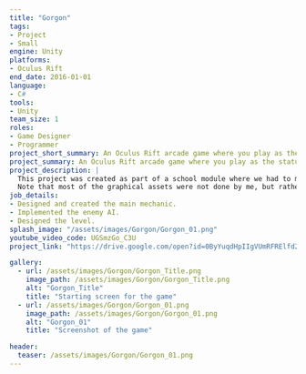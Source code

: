 ```yaml
---
title: "Gorgon"
tags: 
- Project
- Small
engine: Unity
platforms: 
- Oculus Rift
end_date: 2016-01-01
language: 
- C#
tools: 
- Unity
team_size: 1
roles: 
- Game Designer
- Programmer
project_short_summary: An Oculus Rift arcade game where you play as the statue of Medusa, turning intruders who are attempting to steal your treasure to stone by looking at them.
project_summary: An Oculus Rift arcade game where you play as the statue of Medusa, turning intruders who are attempting to steal your treasure to stone by looking at them.
project_description: |
  This project was created as part of a school module where we had to make VR games. My objective was to create a game for the Oculus Rift without using any external controllers, so that players can play it using only the Oculus Rift without any external devices.  
  Note that most of the graphical assets were not done by me, but rather taken from the Unity Asset Store (although they are free).
job_details: 
- Designed and created the main mechanic.
- Implemented the enemy AI.
- Designed the level.
splash_image: "/assets/images/Gorgon/Gorgon_01.png"
youtube_video_code: UGSmzGo_C3U
project_link: "https://drive.google.com/open?id=0ByYuqdHpIIgVUmRFRElfd2lrUFU"

gallery:
  - url: /assets/images/Gorgon/Gorgon_Title.png
    image_path: /assets/images/Gorgon/Gorgon_Title.png
    alt: "Gorgon_Title"
    title: "Starting screen for the game"
  - url: /assets/images/Gorgon/Gorgon_01.png
    image_path: /assets/images/Gorgon/Gorgon_01.png
    alt: "Gorgon_01"
    title: "Screenshot of the game"

header:
  teaser: /assets/images/Gorgon/Gorgon_01.png
---
```

